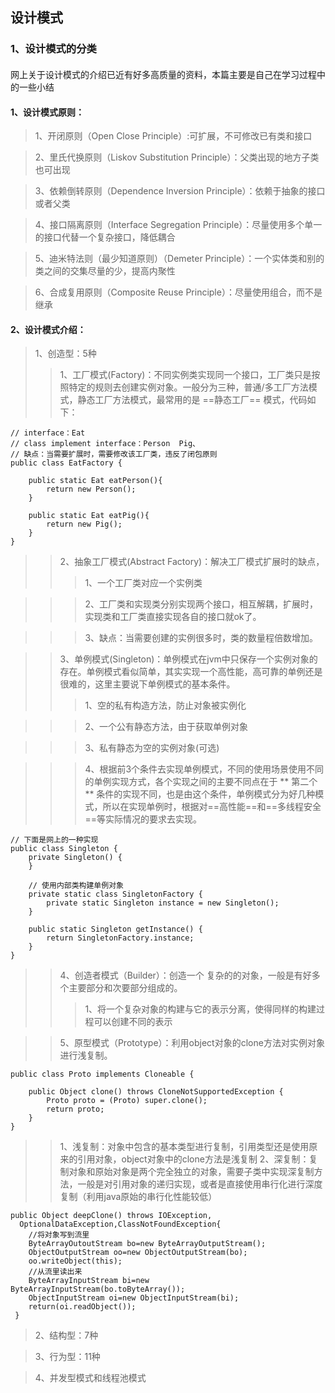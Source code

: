 ## 设计模式
### 1、设计模式的分类
#### 
网上关于设计模式的介绍已近有好多高质量的资料，本篇主要是自己在学习过程中的一些小结

#### 1、设计模式原则：
>1、开闭原则（Open Close Principle）:可扩展，不可修改已有类和接口

>2、里氏代换原则（Liskov Substitution Principle）：父类出现的地方子类也可出现

>3、依赖倒转原则（Dependence Inversion Principle）：依赖于抽象的接口或者父类

>4、接口隔离原则（Interface Segregation Principle）：尽量使用多个单一的接口代替一个复杂接口，降低耦合

>5、迪米特法则（最少知道原则）（Demeter Principle）：一个实体类和别的类之间的交集尽量的少，提高内聚性

>6、合成复用原则（Composite Reuse Principle）：尽量使用组合，而不是继承


#### 2、设计模式介绍：
>1、创造型：5种
>>1、工厂模式(Factory)：不同实例类实现同一个接口，工厂类只是按照特定的规则去创建实例对象。一般分为三种，普通/多工厂方法模式，静态工厂方法模式，最常用的是 ==静态工厂== 模式，代码如下：

```
// interface：Eat
// class implement interface：Person  Pig、
// 缺点：当需要扩展时，需要修改该工厂类，违反了闭包原则
public class EatFactory {  
      
    public static Eat eatPerson(){  
        return new Person();  
    }  
      
    public static Eat eatPig(){  
        return new Pig();  
    }  
}  
```
>>2、抽象工厂模式(Abstract Factory)：解决工厂模式扩展时的缺点，
>>>1、一个工厂类对应一个实例类

>>>2、工厂类和实现类分别实现两个接口，相互解耦，扩展时，实现类和工厂类直接实现各自的接口就ok了。

>>>3、缺点：当需要创建的实例很多时，类的数量程倍数增加。

>>3、单例模式(Singleton)：单例模式在jvm中只保存一个实例对象的存在。单例模式看似简单，其实实现一个高性能，高可靠的单例还是很难的，这里主要说下单例模式的基本条件。
>>>1、空的私有构造方法，防止对象被实例化

>>>2、一个公有静态方法，由于获取单例对象

>>>3、私有静态为空的实例对象(可选)

>>>4、根据前3个条件去实现单例模式，不同的使用场景使用不同的单例实现方式，各个实现之间的主要不同点在于 ** 第二个 ** 条件的实现不同，也是由这个条件，单例模式分为好几种模式，所以在实现单例时，根据对==高性能==和==多线程安全==等实际情况的要求去实现。

```
// 下面是网上的一种实现
public class Singleton {  
    private Singleton() {  
    }  
  
    // 使用内部类构建单例对象
    private static class SingletonFactory {  
        private static Singleton instance = new Singleton();  
    }  
  
    public static Singleton getInstance() {  
        return SingletonFactory.instance;  
    }  
}  
```
>>4、创造者模式（Builder）：创造一个 复杂的的对象，一般是有好多个主要部分和次要部分组成的。
>>>1、将一个复杂对象的构建与它的表示分离，使得同样的构建过程可以创建不同的表示

>>5、原型模式（Prototype）：利用object对象的clone方法对实例对象进行浅复制。

```
public class Proto implements Cloneable {  
  
    public Object clone() throws CloneNotSupportedException {  
        Proto proto = (Proto) super.clone();  
        return proto;  
    }  
}  
```
>>1、浅复制：对象中包含的基本类型进行复制，引用类型还是使用原来的引用对象，object对象中的clone方法是浅复制
>>2、深复制：复制对象和原始对象是两个完全独立的对象，需要子类中实现深复制方法，一般是对引用对象的递归实现，或者是直接使用串行化进行深度复制（利用java原始的串行化性能较低）
```
public Object deepClone() throws IOException,
  OptionalDataException,ClassNotFoundException{
    //将对象写到流里
    ByteArrayOutoutStream bo=new ByteArrayOutputStream();
    ObjectOutputStream oo=new ObjectOutputStream(bo);
    oo.writeObject(this);
    //从流里读出来
    ByteArrayInputStream bi=new ByteArrayInputStream(bo.toByteArray());
    ObjectInputStream oi=new ObjectInputStream(bi);
    return(oi.readObject());
 }

```

>2、结构型：7种

>3、行为型：11种

>4、并发型模式和线程池模式